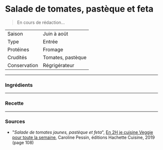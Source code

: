 # Salade de tomates, pastèque et feta

> En cours de rédaction...

| | |
|:---|:---|
| Saison | Juin à août |
| Type | Entrée |
| Protéines | Fromage |
| Crudités | Tomates, pastèque |
| Conservation | Régrigérateur |

---

### Ingrédients


---

### Recette


---

### Sources

* "*Salade de tomates jaunes, pastèque et feta*", [En 2H je cuisine Veggie pour toute la semaine](https://www.hachette-pratique.com/en-2h-je-cuisine-veggie-pour-toute-la-semaine-9782017059745), Caroline Pessin, éditions Hachette Cuisine, 2019 (page 108)